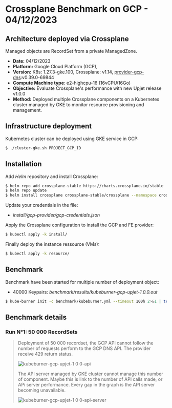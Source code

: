 # Crossplane Benchmark on GCP - 04/12/2023

## Architecture deployed via Crossplane

Managed objects are RecordSet from a private ManagedZone.
- **Date:** 04/12/2023
- **Platform:** Google Cloud Platform (GCP), 
- **Version:** K8s: 1.27.3-gke.100, Crossplane: v1.14, [provider-gcp-dns](https://marketplace.upbound.io/providers/upbound/provider-gcp-dns):v0.39.0-69844
- **Compute Machine type**: e2-highcpu-16 (16vCPU/16Go)
- **Objective:** Evaluate Crossplane's performance with new Upjet release v1.0.0
- **Method:** Deployed multiple Crossplane components on a Kubernetes cluster managed by GKE to monitor resource provisioning and management.

## Infrastructure deployment

Kubernetes cluster can be deployed using GKE service in GCP:
```bash
$ ./cluster-gke.sh PROJECT_GCP_ID
```

## Installation
Add *Helm* repository and install Crossplane:
```bash
$ helm repo add crossplane-stable https://charts.crossplane.io/stable
$ helm repo update
$ helm install crossplane crossplane-stable/crossplane --namespace crossplane-system --create-namespace
```

Update your credentials in the file:
- *install/gcp-provider/gcp-credentials.json*

Apply the Crossplane configuration to install the GCP and FE provider:
```bash
$ kubectl apply -k install/
```

Finally deploy the instance ressource (VMs):
```bash
$ kubectl apply -k resource/
```

## Benchmark

Benchmark have been started for multiple number of deployment object:
- 40000 Keypairs: *benchmark/results/kubeburner-gcp-upjet-1.0.0.out*

```bash
$ kube-burner init -c benchmark/kubeburner.yml --timeout 100h 2>&1 | tee kubeburner.out
```

## Benchmark details

### Run N°1: 50 000 RecordSets

> Deployment of 50 000 recordset, the GCP API cannot follow the number of requests perform to the GCP DNS API. The provider receive 429 return status. 
> 
> ![kubeburner-gcp-upjet-1 0 0-api](https://github.com/orange-cloudfoundry/crossplane-benchmark/assets/23292338/f3cb2e6f-d5df-4ff1-9ac1-8cbbd392a552)
>
> The API server managed by GKE cluster cannot manage this number of component. Maybe this is link to the number of API calls made, or APi server performance. Every gap in the graph is the API server becoming unavailable.
>
> ![kubeburner-gcp-upjet-1 0 0-api-server](https://github.com/orange-cloudfoundry/crossplane-benchmark/assets/23292338/e8633bb2-3103-4db4-9417-bb5c1b6e30d2)
> 
